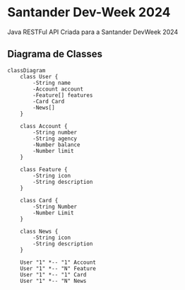 # Santander Dev-Week 2024

Java RESTFul API Criada para a Santander DevWeek 2024

## Diagrama de Classes
```mermaid
classDiagram
    class User {
        -String name
        -Account account
        -Feature[] features
        -Card Card
        -News[]
    }
    
    class Account {
        -String number
        -String agency
        -Number balance
	    -Number limit
    }
    
    class Feature {
        -String icon
        -String description
    }
    
    class Card {
        -String Number
        -Number Limit
    }
    
    class News {
        -String icon
        -String description
    }
    
    User "1" *-- "1" Account
    User "1" *-- "N" Feature
    User "1" *-- "1" Card
    User "1" *-- "N" News
```
